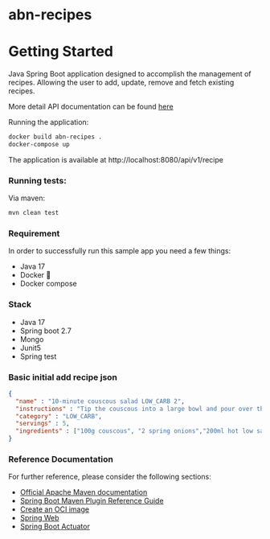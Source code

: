 # abn-recipes

# Getting Started

Java Spring Boot application designed to accomplish the management of recipes.
Allowing the user to add, update, remove and fetch existing recipes.

More detail API documentation can be found [here](http://localhost:8080/swagger-ui/index.html#/)

Running the application:

```sh
docker build abn-recipes .
docker-compose up
```

The application is available at http://localhost:8080/api/v1/recipe

### Running tests:
Via maven:

```sh
mvn clean test
```

### Requirement
In order to successfully run this sample app you need a few things:

- Java 17
- Docker 🐳
- Docker compose

### Stack
- Java 17
- Spring boot 2.7
- Mongo
- Junit5
- Spring test

### Basic initial add recipe json

```json
{
  "name" : "10-minute couscous salad LOW_CARB 2",
  "instructions" : "Tip the couscous into a large bowl and pour over the stock. Cover, then leave for 10 mins until fluffy and all the stock has been absorbed. Meanwhile, slice the onions and pepper, and dice the cucumber. Add these to the couscous, fork through the pesto, crumble in the feta, then sprinkle over pine nuts to serve.",
  "category" : "LOW_CARB",
  "servings" : 5,
  "ingredients" : ["100g couscous", "2 spring onions","200ml hot low salt vegetable stock (from a cube is fine)" , "1 red pepper", "½ cucumber", "50g feta cheese, cubed", "2tbsp pesto", "2tbsp pine nuts"]
}
```

### Reference Documentation
For further reference, please consider the following sections:

* [Official Apache Maven documentation](https://maven.apache.org/guides/index.html)
* [Spring Boot Maven Plugin Reference Guide](https://docs.spring.io/spring-boot/docs/2.7.2/maven-plugin/reference/html/)
* [Create an OCI image](https://docs.spring.io/spring-boot/docs/2.7.2/maven-plugin/reference/html/#build-image)
* [Spring Web](https://docs.spring.io/spring-boot/docs/2.7.2/reference/htmlsingle/#web)
* [Spring Boot Actuator](https://docs.spring.io/spring-boot/docs/2.7.2/reference/htmlsingle/#actuator)
